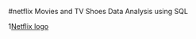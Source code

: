 #netflix Movies and TV Shoes Data Analysis using SQL

1[Netflix logo](https://github.com/ArpanAnandrajput/netflix_sql_project/blob/main/logo.png)

